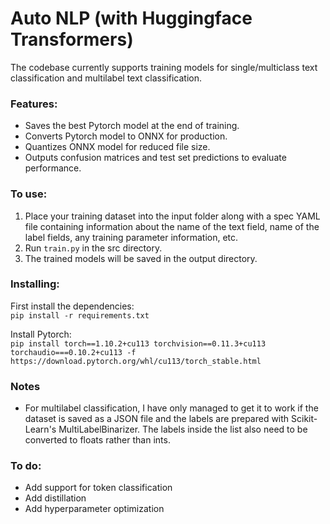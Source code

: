 # Auto NLP (with Huggingface Transformers)

The codebase currently supports training models for single/multiclass text classification and multilabel text 
classification.

### Features:
- Saves the best Pytorch model at the end of training.
- Converts Pytorch model to ONNX for production.
- Quantizes ONNX model for reduced file size.
- Outputs confusion matrices and test set predictions to evaluate performance.

### To use:

1. Place your training dataset into the input folder along with a spec YAML file containing information about the name of 
the text field, name of the label fields, any training parameter information, etc.  
2. Run `train.py` in the src directory.
3. The trained models will be saved in the output directory.  

### Installing:

First install the dependencies:   
`pip install -r requirements.txt`

Install Pytorch:  
`pip install torch==1.10.2+cu113 torchvision==0.11.3+cu113 torchaudio===0.10.2+cu113 -f https://download.pytorch.org/whl/cu113/torch_stable.html`

### Notes
- For multilabel classification, I have only managed to get it to work if the dataset is saved as a JSON file and the 
labels are prepared with Scikit-Learn's MultiLabelBinarizer. The labels inside the list also need to be converted to 
floats rather than ints.


### To do:
- Add support for token classification
- Add distillation
- Add hyperparameter optimization

